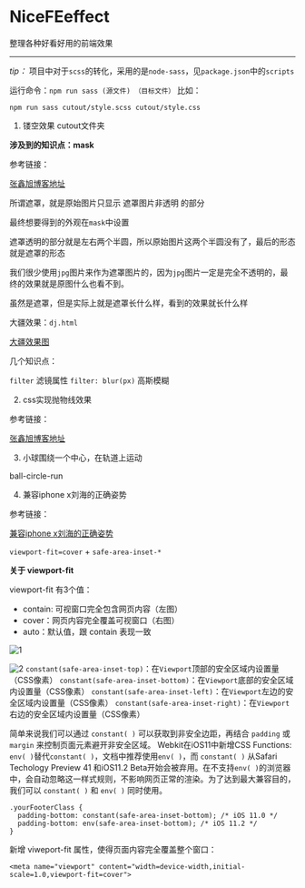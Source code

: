 # NiceFEeffect
整理各种好看好用的前端效果
***
*tip：*
项目中对于`scss`的转化，采用的是`node-sass`，见`package.json`中的`scripts`

运行命令：`npm run sass (源文件) （目标文件）` 比如：

`npm run sass cutout/style.scss cutout/style.css`

1. 镂空效果 cutout文件夹

**涉及到的知识点：mask**

参考链接：

[张鑫旭博客地址](https://www.zhangxinxu.com/wordpress/2017/11/css-css3-mask-masks/ "CSS遮罩CSS3 mask/masks详细介绍")

所谓遮罩，就是原始图片只显示 遮罩图片非透明 的部分

最终想要得到的外观在`mask`中设置

遮罩透明的部分就是左右两个半圆，所以原始图片这两个半圆没有了，最后的形态就是遮罩的形态

我们很少使用`jpg`图片来作为遮罩图片的，因为`jpg`图片一定是完全不透明的，最终的效果就是原图什么也看不到。

虽然是遮罩，但是实际上就是遮罩长什么样，看到的效果就长什么样

大疆效果：`dj.html`

[大疆效果图](https://codepen.io/HelKyle/pen/ePyENP/ "大疆效果图")

几个知识点：

`filter` 滤镜属性
`filter: blur(px)` 高斯模糊

2. css实现抛物线效果

参考链接：

[张鑫旭博客地址](https://www.zhangxinxu.com/wordpress/2018/08/css-css3-%E6%8A%9B%E7%89%A9%E7%BA%BF%E5%8A%A8%E7%94%BB/ "css3实现抛物线动画")

3. 小球围绕一个中心，在轨道上运动

ball-circle-run

4. 兼容iphone x刘海的正确姿势

参考链接：

[兼容iphone x刘海的正确姿势](https://juejin.im/post/5be95fbef265da61327ed8e0?utm_source=gold_browser_extension "兼容iphone x刘海的正确姿势")

`viewport-fit=cover` + `safe-area-inset-*`

**关于 viewport-fit**

viewport-fit 有3个值：

- contain: 可视窗口完全包含网页内容（左图）
- cover：网页内容完全覆盖可视窗口（右图）
- auto：默认值，跟 contain 表现一致

![1](https://user-images.githubusercontent.com/21993582/48389966-c12ef680-e73a-11e8-84b3-4f6067b14b2e.png)

![2](https://user-images.githubusercontent.com/21993582/48390022-094e1900-e73b-11e8-87c4-ba71927ac3f6.png)
`constant(safe-area-inset-top)`：在`Viewport`顶部的安全区域内设置量（CSS像素）
`constant(safe-area-inset-bottom)`：在`Viewport`底部的安全区域内设置量（CSS像素）
`constant(safe-area-inset-left)`：在`Viewport`左边的安全区域内设置量（CSS像素）
`constant(safe-area-inset-right)`：在`Viewport`右边的安全区域内设置量（CSS像素）

简单来说我们可以通过 `constant( )` 可以获取到非安全边距，再结合 `padding` 或 `margin` 来控制页面元素避开非安全区域。 Webkit在iOS11中新增CSS Functions: `env( )`替代`constant( )`，文档中推荐使用`env( )`，而 `constant( )` 从Safari Techology Preview 41 和iOS11.2 Beta开始会被弃用。在不支持`env( )`的浏览器中，会自动忽略这一样式规则，不影响网页正常的渲染。为了达到最大兼容目的，我们可以 `constant( )` 和 `env( )` 同时使用。

```
.yourFooterClass {
  padding-bottom: constant(safe-area-inset-bottom); /* iOS 11.0 */
  padding-bottom: env(safe-area-inset-bottom); /* iOS 11.2 */
}
```

新增 viweport-fit 属性，使得页面内容完全覆盖整个窗口：
```
<meta name="viewport" content="width=device-width,initial-scale=1.0,viewport-fit=cover">

```